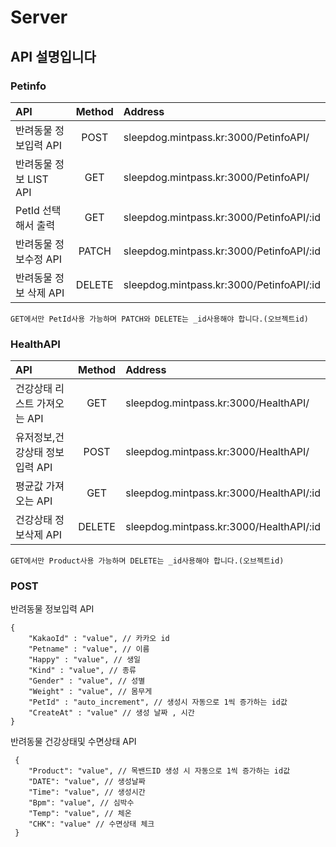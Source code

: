 # Server

## API 설명입니다

### Petinfo
API | Method | Address
:-----|:------:|:------|
반려동물 정보입력 API | POST | sleepdog.mintpass.kr:3000/PetinfoAPI/ |
반려동물 정보 LIST API | GET | sleepdog.mintpass.kr:3000/PetinfoAPI/ |
PetId 선택해서 출력 | GET | sleepdog.mintpass.kr:3000/PetinfoAPI/:id |
반려동물 정보수정 API | PATCH | sleepdog.mintpass.kr:3000/PetinfoAPI/:id |
반려동물 정보 삭제 API | DELETE | sleepdog.mintpass.kr:3000/PetinfoAPI/:id |

```
GET에서만 PetId사용 가능하며 PATCH와 DELETE는 _id사용해야 합니다.(오브젝트id)
```

### HealthAPI
API | Method | Address
:-----|:------:|:------|
건강상태 리스트 가져오는 API | GET | sleepdog.mintpass.kr:3000/HealthAPI/ |
유저정보,건강상태 정보입력 API| POST | sleepdog.mintpass.kr:3000/HealthAPI/ |
평균값 가져오는 API | GET | sleepdog.mintpass.kr:3000/HealthAPI/:id |
건강상태 정보삭제 API | DELETE | sleepdog.mintpass.kr:3000/HealthAPI/:id |

```
GET에서만 Product사용 가능하며 DELETE는 _id사용해야 합니다.(오브젝트id)
```

### POST
반려동물 정보입력 API
```
{
    "KakaoId" : "value", // 카카오 id
    "Petname" : "value", // 이름
    "Happy" : "value", // 생일
    "Kind" : "value", // 종류
    "Gender" : "value", // 성별
    "Weight" : "value", // 몸무게
    "PetId" : "auto_increment", // 생성시 자동으로 1씩 증가하는 id값
    "CreateAt" : "value" // 생성 날짜 , 시간
}
```

반려동물 건강상태및 수면상태 API
```
 {
    "Product": "value", // 목밴드ID 생성 시 자동으로 1씩 증가하는 id값
    "DATE": "value", // 생성날짜
    "Time": "value", // 생성시간
    "Bpm": "value", // 심박수
    "Temp": "value", // 체온
    "CHK": "value" // 수면상태 체크
 }
```

